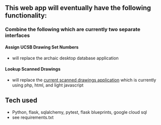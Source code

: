 ## This web app will eventually have the following functionality:

### Combine the following which are currently two separate interfaces

#### Assign UCSB Drawing Set Numbers

- will replace the archaic desktop database application

#### Lookup Scanned Drawings

- will replace the [current scanned drawings application](https://drawings.facilities.ucsb.edu/index.php) which is currently using php, html, and light javascript

## Tech used

- Python, flask, sqlalchemy, pytest, flask blueprints, google cloud sql
- see requirements.txt
